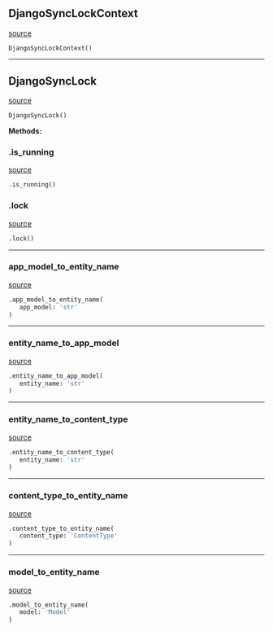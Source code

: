 #


## DjangoSyncLockContext
[source](https://github.com/estudio89/estudio89/maestro-python/blob/master/maestro/backends/django/utils.py/#L41)
```python 
DjangoSyncLockContext()
```



----


## DjangoSyncLock
[source](https://github.com/estudio89/estudio89/maestro-python/blob/master/maestro/backends/django/utils.py/#L48)
```python 
DjangoSyncLock()
```




**Methods:**


### .is_running
[source](https://github.com/estudio89/estudio89/maestro-python/blob/master/maestro/backends/django/utils.py/#L49)
```python
.is_running()
```


### .lock
[source](https://github.com/estudio89/estudio89/maestro-python/blob/master/maestro/backends/django/utils.py/#L52)
```python
.lock()
```


----


### app_model_to_entity_name
[source](https://github.com/estudio89/estudio89/maestro-python/blob/master/maestro/backends/django/utils.py/#L12)
```python
.app_model_to_entity_name(
   app_model: 'str'
)
```


----


### entity_name_to_app_model
[source](https://github.com/estudio89/estudio89/maestro-python/blob/master/maestro/backends/django/utils.py/#L16)
```python
.entity_name_to_app_model(
   entity_name: 'str'
)
```


----


### entity_name_to_content_type
[source](https://github.com/estudio89/estudio89/maestro-python/blob/master/maestro/backends/django/utils.py/#L21)
```python
.entity_name_to_content_type(
   entity_name: 'str'
)
```


----


### content_type_to_entity_name
[source](https://github.com/estudio89/estudio89/maestro-python/blob/master/maestro/backends/django/utils.py/#L29)
```python
.content_type_to_entity_name(
   content_type: 'ContentType'
)
```


----


### model_to_entity_name
[source](https://github.com/estudio89/estudio89/maestro-python/blob/master/maestro/backends/django/utils.py/#L35)
```python
.model_to_entity_name(
   model: 'Model'
)
```

